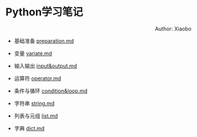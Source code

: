# Python学习笔记

<div style="text-align: right"> Author: Xiaobo </div>

- 基础准备 [preparation.md](./preparation.md)

- 变量 [variate.md](./variate.md)

- 输入输出 [input&output.md](./input&output.md)

- 运算符 [operator.md](./operator.md)

- 条件与循环 [condition&loop.md](./condition&loop.md)

- 字符串 [string.md](./string.md)

- 列表与元组 [list.md](./list.md)

- 字典 [dict.md](./dict.md)
